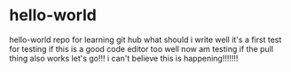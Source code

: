 # hello-world
hello-world repo for learning git hub
what should i write 
well it's a first test for testing if this is a good code editor too
well now am testing if the pull thing also works
let's go!!!
i can't believe this is happening!!!!!!!
